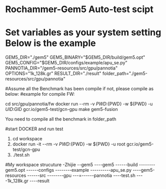 # Rochammer-Gem5 Auto-test scipt

# Set variables as your system setting Below is the example
GEM5_DIR="./gem5"
GEM5_BINARY="$GEM5_DIR/build/gem5.opt"
GEM5_CONFIG="$GEM5_DIR/configs/example/apu_se.py"
PANNOTIA_DIR="/gem5-resources/src/gpu/pannotia"
OPTIONS="1k_128k.gr"
RESULT_DIR="./result"
folder_path="./gem5-resources/src/gpu/pannotia"

#Assume all the Benchmark has been compile if not, please compile as below:
#example for compile FW:

cd src/gpu/pannotia/fw
docker run --rm -v ${PWD}:${PWD} -w ${PWD} -u $UID:$GID gcr.io/gem5-test/gcn-gpu make gem5-fusion

You need to compile all the benchmark in folder_path

#start DOCKER and run test
1. cd workspace
2.  docker run -it --rm -v ${PWD}:${PWD} -w ${PWD} -u root gcr.io/gem5-test/gcn-gpu
3. ./test.sh

#My workspace strucuture -Zhijie
--gem5
----gem5
------build
--------gem5.opt
------configs
--------example
----------apu_se.py
----gem5-resources
------src
--------gpu
---=------pannotia
----test.sh
----1k_128k.gr
----result

